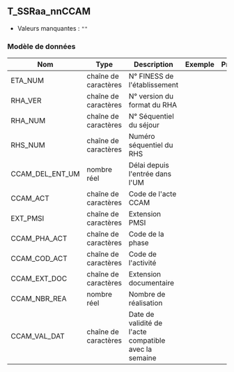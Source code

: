 ## T_SSRaa_nnCCAM

- Valeurs manquantes : `""`

### Modèle de données

|Nom|Type|Description|Exemple|Propriétés|
|-|-|-|-|-|
|ETA_NUM|chaîne de caractères|N° FINESS de l'établissement|||
|RHA_VER|chaîne de caractères|N° version du format du RHA|||
|RHA_NUM|chaîne de caractères|N° Séquentiel du séjour|||
|RHS_NUM|chaîne de caractères|Numéro séquentiel du RHS|||
|CCAM_DEL_ENT_UM|nombre réel|Délai depuis l'entrée dans l'UM|||
|CCAM_ACT|chaîne de caractères|Code de l'acte CCAM|||
|EXT_PMSI|chaîne de caractères|Extension PMSI|||
|CCAM_PHA_ACT|chaîne de caractères|Code de la phase|||
|CCAM_COD_ACT|chaîne de caractères|Code de l'activité|||
|CCAM_EXT_DOC|chaîne de caractères|Extension documentaire|||
|CCAM_NBR_REA|nombre réel|Nombre de réalisation|||
|CCAM_VAL_DAT|chaîne de caractères|Date de validité de l'acte compatible avec  la semaine|||
